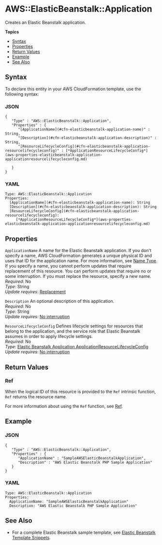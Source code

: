 # AWS::ElasticBeanstalk::Application<a name="aws-properties-beanstalk"></a>

Creates an Elastic Beanstalk application\.

**Topics**
+ [Syntax](#aws-resource-elasticbeanstalk-application-syntax)
+ [Properties](#w4ab1c21c10d634b9)
+ [Return Values](#w4ab1c21c10d634c11)
+ [Example](#w4ab1c21c10d634c13)
+ [See Also](#w4ab1c21c10d634c15)

## Syntax<a name="aws-resource-elasticbeanstalk-application-syntax"></a>

To declare this entity in your AWS CloudFormation template, use the following syntax:

### JSON<a name="aws-resource-elasticbeanstalk-application-syntax.json"></a>

```
{
   "Type" : "AWS::ElasticBeanstalk::Application",
   "Properties" : {
      "[ApplicationName](#cfn-elasticbeanstalk-application-name)" : String,
      "[Description](#cfn-elasticbeanstalk-application-description)" : String,
      "[ResourceLifecycleConfig](#cfn-elasticbeanstalk-application-resourcelifecycleconfig)" : [*ApplicationResourceLifecycleConfig*](aws-properties-elasticbeanstalk-application-applicationresourcelifecycleconfig.md)

   }
}
```

### YAML<a name="aws-resource-elasticbeanstalk-application-syntax.yaml"></a>

```
Type: AWS::ElasticBeanstalk::Application
Properties:
  [ApplicationName](#cfn-elasticbeanstalk-application-name): String
  [Description](#cfn-elasticbeanstalk-application-description): String
  [ResourceLifecycleConfig](#cfn-elasticbeanstalk-application-resourcelifecycleconfig):
     [*ApplicationResourceLifecycleConfig*](aws-properties-elasticbeanstalk-application-applicationresourcelifecycleconfig.md)
```

## Properties<a name="w4ab1c21c10d634b9"></a>

`ApplicationName`  <a name="cfn-elasticbeanstalk-application-name"></a>
A name for the Elastic Beanstalk application\. If you don't specify a name, AWS CloudFormation generates a unique physical ID and uses that ID for the application name\. For more information, see [Name Type](aws-properties-name.md)\.  
If you specify a name, you cannot perform updates that require replacement of this resource\. You can perform updates that require no or some interruption\. If you must replace the resource, specify a new name\.
*Required*: No  
*Type*: String  
*Update requires*: [Replacement](using-cfn-updating-stacks-update-behaviors.md#update-replacement)

`Description`  <a name="cfn-elasticbeanstalk-application-description"></a>
An optional description of this application\.  
*Required*: No  
*Type*: String  
*Update requires*: [No interruption](using-cfn-updating-stacks-update-behaviors.md#update-no-interrupt)

`ResourceLifecycleConfig`  <a name="cfn-elasticbeanstalk-application-resourcelifecycleconfig"></a>
Defines lifecycle settings for resources that belong to the application, and the service role that Elastic Beanstalk assumes in order to apply lifecycle settings\.  
*Required*: No  
 *Type*: [Elastic Beanstalk Application ApplicationResourceLifecycleConfig](aws-properties-elasticbeanstalk-application-applicationresourcelifecycleconfig.md)  
 *Update requires*: [No interruption](using-cfn-updating-stacks-update-behaviors.md#update-no-interrupt) 

## Return Values<a name="w4ab1c21c10d634c11"></a>

### Ref<a name="w4ab1c21c10d634c11b2"></a>

When the logical ID of this resource is provided to the `Ref` intrinsic function, `Ref` returns the resource name\.

For more information about using the `Ref` function, see [Ref](intrinsic-function-reference-ref.md)\.

## Example<a name="w4ab1c21c10d634c13"></a>

### JSON<a name="aws-resource-elasticbeanstalk-application-example.json"></a>

```
{
   "Type" : "AWS::ElasticBeanstalk::Application",
   "Properties" : {
      "ApplicationName" : "SampleAWSElasticBeanstalkApplication",
      "Description" : "AWS Elastic Beanstalk PHP Sample Application"
   }
}
```

### YAML<a name="aws-resource-elasticbeanstalk-application-example.yaml"></a>

```
Type: AWS::ElasticBeanstalk::Application
Properties: 
  ApplicationName: "SampleAWSElasticBeanstalkApplication"
  Description: "AWS Elastic Beanstalk PHP Sample Application"
```

## See Also<a name="w4ab1c21c10d634c15"></a>
+ For a complete Elastic Beanstalk sample template, see [Elastic Beanstalk Template Snippets](quickref-elasticbeanstalk.md)\.